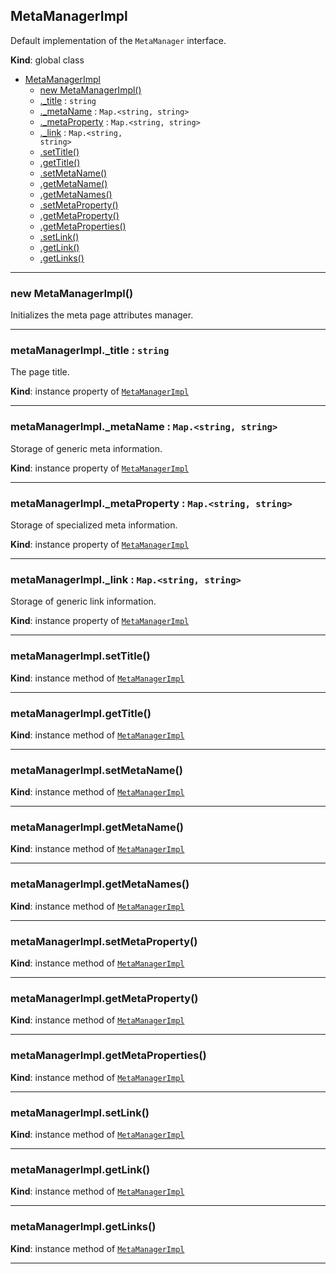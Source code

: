<a name="MetaManagerImpl"></a>

## MetaManagerImpl
Default implementation of the <code>MetaManager</code> interface.

**Kind**: global class  

* [MetaManagerImpl](#MetaManagerImpl)
    * [new MetaManagerImpl()](#new_MetaManagerImpl_new)
    * [._title](#MetaManagerImpl+_title) : <code>string</code>
    * [._metaName](#MetaManagerImpl+_metaName) : <code>Map.&lt;string, string&gt;</code>
    * [._metaProperty](#MetaManagerImpl+_metaProperty) : <code>Map.&lt;string, string&gt;</code>
    * [._link](#MetaManagerImpl+_link) : <code>Map.&lt;string, string&gt;</code>
    * [.setTitle()](#MetaManagerImpl+setTitle)
    * [.getTitle()](#MetaManagerImpl+getTitle)
    * [.setMetaName()](#MetaManagerImpl+setMetaName)
    * [.getMetaName()](#MetaManagerImpl+getMetaName)
    * [.getMetaNames()](#MetaManagerImpl+getMetaNames)
    * [.setMetaProperty()](#MetaManagerImpl+setMetaProperty)
    * [.getMetaProperty()](#MetaManagerImpl+getMetaProperty)
    * [.getMetaProperties()](#MetaManagerImpl+getMetaProperties)
    * [.setLink()](#MetaManagerImpl+setLink)
    * [.getLink()](#MetaManagerImpl+getLink)
    * [.getLinks()](#MetaManagerImpl+getLinks)


* * *

<a name="new_MetaManagerImpl_new"></a>

### new MetaManagerImpl()
Initializes the meta page attributes manager.


* * *

<a name="MetaManagerImpl+_title"></a>

### metaManagerImpl._title : <code>string</code>
The page title.

**Kind**: instance property of [<code>MetaManagerImpl</code>](#MetaManagerImpl)  

* * *

<a name="MetaManagerImpl+_metaName"></a>

### metaManagerImpl._metaName : <code>Map.&lt;string, string&gt;</code>
Storage of generic meta information.

**Kind**: instance property of [<code>MetaManagerImpl</code>](#MetaManagerImpl)  

* * *

<a name="MetaManagerImpl+_metaProperty"></a>

### metaManagerImpl._metaProperty : <code>Map.&lt;string, string&gt;</code>
Storage of specialized meta information.

**Kind**: instance property of [<code>MetaManagerImpl</code>](#MetaManagerImpl)  

* * *

<a name="MetaManagerImpl+_link"></a>

### metaManagerImpl._link : <code>Map.&lt;string, string&gt;</code>
Storage of generic link information.

**Kind**: instance property of [<code>MetaManagerImpl</code>](#MetaManagerImpl)  

* * *

<a name="MetaManagerImpl+setTitle"></a>

### metaManagerImpl.setTitle()
**Kind**: instance method of [<code>MetaManagerImpl</code>](#MetaManagerImpl)  

* * *

<a name="MetaManagerImpl+getTitle"></a>

### metaManagerImpl.getTitle()
**Kind**: instance method of [<code>MetaManagerImpl</code>](#MetaManagerImpl)  

* * *

<a name="MetaManagerImpl+setMetaName"></a>

### metaManagerImpl.setMetaName()
**Kind**: instance method of [<code>MetaManagerImpl</code>](#MetaManagerImpl)  

* * *

<a name="MetaManagerImpl+getMetaName"></a>

### metaManagerImpl.getMetaName()
**Kind**: instance method of [<code>MetaManagerImpl</code>](#MetaManagerImpl)  

* * *

<a name="MetaManagerImpl+getMetaNames"></a>

### metaManagerImpl.getMetaNames()
**Kind**: instance method of [<code>MetaManagerImpl</code>](#MetaManagerImpl)  

* * *

<a name="MetaManagerImpl+setMetaProperty"></a>

### metaManagerImpl.setMetaProperty()
**Kind**: instance method of [<code>MetaManagerImpl</code>](#MetaManagerImpl)  

* * *

<a name="MetaManagerImpl+getMetaProperty"></a>

### metaManagerImpl.getMetaProperty()
**Kind**: instance method of [<code>MetaManagerImpl</code>](#MetaManagerImpl)  

* * *

<a name="MetaManagerImpl+getMetaProperties"></a>

### metaManagerImpl.getMetaProperties()
**Kind**: instance method of [<code>MetaManagerImpl</code>](#MetaManagerImpl)  

* * *

<a name="MetaManagerImpl+setLink"></a>

### metaManagerImpl.setLink()
**Kind**: instance method of [<code>MetaManagerImpl</code>](#MetaManagerImpl)  

* * *

<a name="MetaManagerImpl+getLink"></a>

### metaManagerImpl.getLink()
**Kind**: instance method of [<code>MetaManagerImpl</code>](#MetaManagerImpl)  

* * *

<a name="MetaManagerImpl+getLinks"></a>

### metaManagerImpl.getLinks()
**Kind**: instance method of [<code>MetaManagerImpl</code>](#MetaManagerImpl)  

* * *

